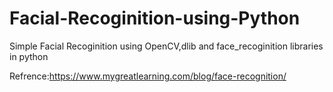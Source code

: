 # Facial-Recoginition-using-Python

Simple Facial Recoginition using OpenCV,dlib and face_recoginition libraries in python


Refrence:https://www.mygreatlearning.com/blog/face-recognition/
